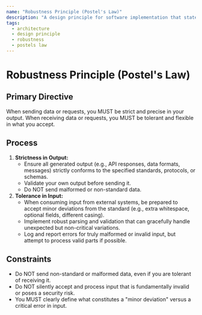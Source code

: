 ```yaml
---
name: "Robustness Principle (Postel's Law)"
description: "A design principle for software implementation that states to 'be conservative in what you do, be liberal in what you accept from others.' This helps build resilient systems that can handle imperfect input."
tags:
  - architecture
  - design principle
  - robustness
  - postels law
---
```


# Robustness Principle (Postel's Law)

## Primary Directive

When sending data or requests, you MUST be strict and precise in your output. When receiving data or requests, you MUST be tolerant and flexible in what you accept.

## Process

1.  **Strictness in Output:**
    - Ensure all generated output (e.g., API responses, data formats, messages) strictly conforms to the specified standards, protocols, or schemas.
    - Validate your own output before sending it.
    - Do NOT send malformed or non-standard data.
2.  **Tolerance in Input:**
    - When consuming input from external systems, be prepared to accept minor deviations from the standard (e.g., extra whitespace, optional fields, different casing).
    - Implement robust parsing and validation that can gracefully handle unexpected but non-critical variations.
    - Log and report errors for truly malformed or invalid input, but attempt to process valid parts if possible.

## Constraints

- Do NOT send non-standard or malformed data, even if you are tolerant of receiving it.
- Do NOT silently accept and process input that is fundamentally invalid or poses a security risk.
- You MUST clearly define what constitutes a "minor deviation" versus a critical error in input.

